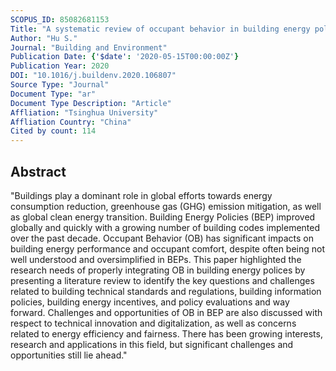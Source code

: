 ```yaml
---
SCOPUS_ID: 85082681153
Title: "A systematic review of occupant behavior in building energy policy"
Author: "Hu S."
Journal: "Building and Environment"
Publication Date: {'$date': '2020-05-15T00:00:00Z'}
Publication Year: 2020
DOI: "10.1016/j.buildenv.2020.106807"
Source Type: "Journal"
Document Type: "ar"
Document Type Description: "Article"
Affliation: "Tsinghua University"
Affliation Country: "China"
Cited by count: 114
---
```


## Abstract
"Buildings play a dominant role in global efforts towards energy consumption reduction, greenhouse gas (GHG) emission mitigation, as well as global clean energy transition. Building Energy Policies (BEP) improved globally and quickly with a growing number of building codes implemented over the past decade. Occupant Behavior (OB) has significant impacts on building energy performance and occupant comfort, despite often being not well understood and oversimplified in BEPs. This paper highlighted the research needs of properly integrating OB in building energy polices by presenting a literature review to identify the key questions and challenges related to building technical standards and regulations, building information policies, building energy incentives, and policy evaluations and way forward. Challenges and opportunities of OB in BEP are also discussed with respect to technical innovation and digitalization, as well as concerns related to energy efficiency and fairness. There has been growing interests, research and applications in this field, but significant challenges and opportunities still lie ahead."
